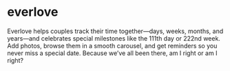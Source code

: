 # everlove
Everlove helps couples track their time together—days, weeks, months, and years—and celebrates special milestones like the 111th day or 222nd week. Add photos, browse them in a smooth carousel, and get reminders so you never miss a special date. Because we’ve all been there, am I right or am I right?
